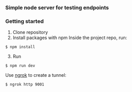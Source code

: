 ### Simple node server for testing endpoints 

### Getting started

1. Clone repository
2. Install packages with npm 
Inside the project repo, run: 
```
$ npm install
```

3. Run
```
$ npm run dev
```

Use [ngrok](https://ngrok.com/) to create a tunnel:
```
$ ngrok http 9001
```
